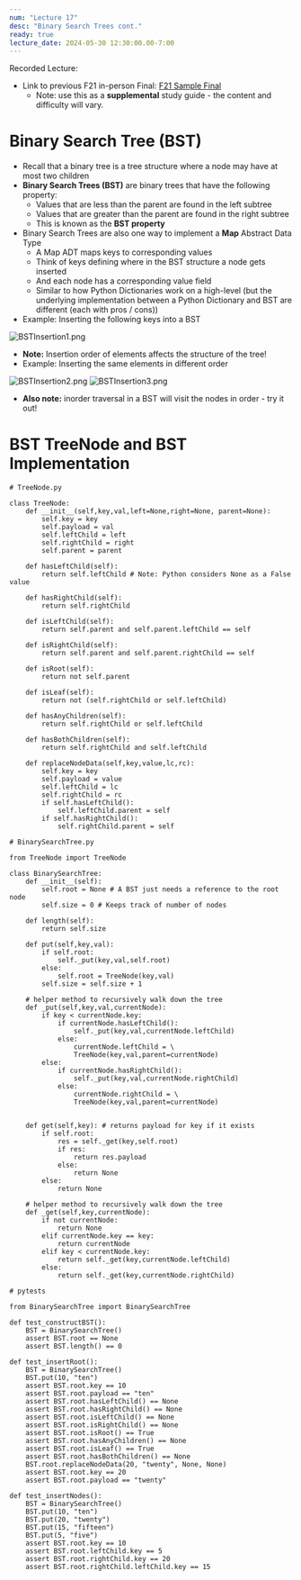 ```yaml
---
num: "Lecture 17"
desc: "Binary Search Trees cont."
ready: true
lecture_date: 2024-05-30 12:30:00.00-7:00
---
```


Recorded Lecture: 

* Link to previous F21 in-person Final: [F21 Sample Final](https://drive.google.com/file/d/1FZ1jjLfMtn8EuiIqgX0s6hOp16nSuLv4/view?usp=sharing)
    * Note: use this as a **supplemental** study guide - the content and difficulty will vary.

# Binary Search Tree (BST)

* Recall that a binary tree is a tree structure where a node may have at most two children
* **Binary Search Trees (BST)** are binary trees that have the following property:
	* Values that are less than the parent are found in the left subtree
	* Values that are greater than the parent are found in the right subtree
	* This is known as the **BST property**
* Binary Search Trees are also one way to implement a **Map** Abstract Data Type
	* A Map ADT maps keys to corresponding values
	* Think of keys defining where in the BST structure a node gets inserted
	* And each node has a corresponding value field
	* Similar to how Python Dictionaries work on a high-level (but the underlying implementation between a Python Dictionary and BST are different (each with pros / cons))
* Example: Inserting the following keys into a BST

![BSTInsertion1.png](BSTInsertion1.png)

* **Note:** Insertion order of elements affects the structure of the tree!
* Example: Inserting the same elements in different order

![BSTInsertion2.png](BSTInsertion2.png)
![BSTInsertion3.png](BSTInsertion3.png)

* **Also note:** inorder traversal in a BST will visit the nodes in order - try it out!

# BST TreeNode and BST Implementation

```
# TreeNode.py

class TreeNode:
	def __init__(self,key,val,left=None,right=None, parent=None):
		self.key = key
		self.payload = val
		self.leftChild = left
		self.rightChild = right
		self.parent = parent

	def hasLeftChild(self):
		return self.leftChild # Note: Python considers None as a False value

	def hasRightChild(self):
		return self.rightChild

	def isLeftChild(self):
		return self.parent and self.parent.leftChild == self

	def isRightChild(self):
		return self.parent and self.parent.rightChild == self

	def isRoot(self):
		return not self.parent

	def isLeaf(self):
		return not (self.rightChild or self.leftChild)

	def hasAnyChildren(self):
		return self.rightChild or self.leftChild

	def hasBothChildren(self):
		return self.rightChild and self.leftChild

	def replaceNodeData(self,key,value,lc,rc):
		self.key = key
		self.payload = value
		self.leftChild = lc
		self.rightChild = rc
		if self.hasLeftChild():
			self.leftChild.parent = self
		if self.hasRightChild():
			self.rightChild.parent = self
```
```
# BinarySearchTree.py

from TreeNode import TreeNode

class BinarySearchTree:
	def __init__(self):
		self.root = None # A BST just needs a reference to the root node
		self.size = 0 # Keeps track of number of nodes

	def length(self):
		return self.size

	def put(self,key,val):
		if self.root:
			self._put(key,val,self.root)
		else:
			self.root = TreeNode(key,val)
		self.size = self.size + 1

	# helper method to recursively walk down the tree
	def _put(self,key,val,currentNode):
		if key < currentNode.key:
			if currentNode.hasLeftChild():
				self._put(key,val,currentNode.leftChild)
			else:
				currentNode.leftChild = \
				TreeNode(key,val,parent=currentNode)
		else:
			if currentNode.hasRightChild():
				self._put(key,val,currentNode.rightChild)
			else:
				currentNode.rightChild = \ 
				TreeNode(key,val,parent=currentNode)


	def get(self,key): # returns payload for key if it exists
		if self.root:
			res = self._get(key,self.root)
			if res:
				return res.payload
			else:
				return None
		else:
			return None

	# helper method to recursively walk down the tree
	def _get(self,key,currentNode): 
		if not currentNode:
			return None
		elif currentNode.key == key:
			return currentNode
		elif key < currentNode.key:
			return self._get(key,currentNode.leftChild)
		else:
			return self._get(key,currentNode.rightChild)
```
```
# pytests

from BinarySearchTree import BinarySearchTree

def test_constructBST():
	BST = BinarySearchTree()
	assert BST.root == None
	assert BST.length() == 0

def test_insertRoot():
	BST = BinarySearchTree()
	BST.put(10, "ten")
	assert BST.root.key == 10
	assert BST.root.payload == "ten"
	assert BST.root.hasLeftChild() == None
	assert BST.root.hasRightChild() == None
	assert BST.root.isLeftChild() == None
	assert BST.root.isRightChild() == None
	assert BST.root.isRoot() == True
	assert BST.root.hasAnyChildren() == None
	assert BST.root.isLeaf() == True
	assert BST.root.hasBothChildren() == None
	BST.root.replaceNodeData(20, "twenty", None, None)
	assert BST.root.key == 20
	assert BST.root.payload == "twenty"

def test_insertNodes():
	BST = BinarySearchTree()
	BST.put(10, "ten")
	BST.put(20, "twenty")
	BST.put(15, "fifteen")
	BST.put(5, "five")
	assert BST.root.key == 10
	assert BST.root.leftChild.key == 5
	assert BST.root.rightChild.key == 20
	assert BST.root.rightChild.leftChild.key == 15
```
